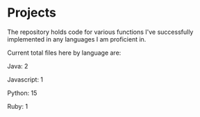 # Projects

The repository holds code for various functions I've successfully implemented in any languages I am proficient in. 


Current total files here by language are:

Java: 2

Javascript: 1

Python: 15

Ruby: 1
